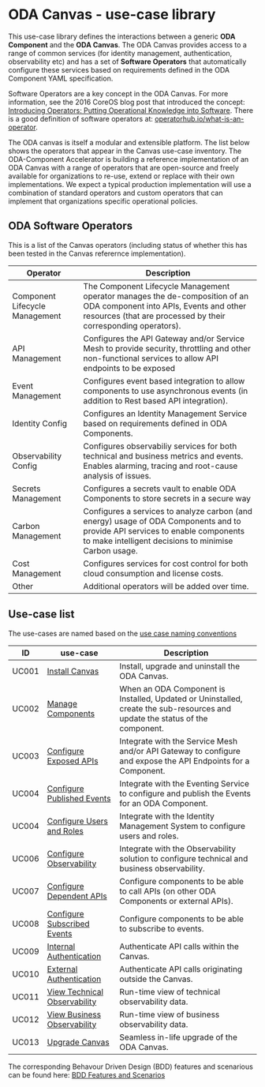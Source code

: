 # ODA Canvas - use-case library

This use-case library defines the interactions between a generic **ODA Component** and the **ODA Canvas**. The ODA Canvas provides access to a range of common services (for identity management, authentication, observability etc) and has a set of **Software Operators** that automatically configure these services based on requirements defined in the ODA Component YAML specification. 

Software Operators are a key concept in the ODA Canvas. For more information, see the 2016 CoreOS blog post that introduced the concept: [Introducing Operators: Putting Operational Knowledge into Software](https://web.archive.org/web/20170129131616/https://coreos.com/blog/introducing-operators.html). There is a good definition of software operators at: [operatorhub.io/what-is-an-operator](https://operatorhub.io/what-is-an-operator).

The ODA canvas is itself a modular and extensible platform. The list below shows the operators that appear in the Canvas use-case inventory. The ODA-Component Accelerator is building a reference implementation of an ODA Canvas with a range of operators that are open-source and freely available for organizations to re-use, extend or replace with their own implementations. We expect a typical production implementation will use a combination of standard operators and custom operators that can implement that organizations specific operational policies.

## ODA Software Operators

This is a list of the Canvas operators (including status of whether this has been tested in the Canvas referernce implementation).

| Operator             | Description                     |
| -------------------- | ------------------------------- |
| Component Lifecycle Management | The Component Lifecycle Management operator manages the de-composition of an ODA component into APIs, Events and other resources (that are processed by their corresponding operators). |
| API Management       | Configures the API Gateway and/or Service Mesh to provide security, throttling and other non-functional services to allow API endpoints to be exposed |
| Event Management     | Configures event based integration to allow components to use asynchronous events (in addition to Rest based API integration). |
| Identity Config  | Configures an Identity Management Service based on requirements defined in ODA Components. |
| Observability Config | Configures observabiliy services for both technical and business metrics and events. Enables alarming, tracing and root-cause analysis of issues.|
| Secrets Management   | Configures a secrets vault to enable ODA Components to store secrets in a secure way |
| Carbon Management    | Configures a services to analyze carbon (and energy) usage of ODA Components and to provide API services to enable components to make intelligent decisions to minimise Carbon usage.  |
| Cost Management      | Configures services for cost control for both cloud consumption and license costs.  |
| Other                | Additional operators will be added over time.  |




## Use-case list

The use-cases are named based on the [use case naming conventions](use-case-naming-conventions.md)

| ID  |   use-case          | Description           |
| --- | ------------------- | --------------------- |
| UC001 | [Install Canvas](UC001-Install-Canvas.md) | Install, upgrade and uninstall the ODA Canvas. |
| UC002 | [Manage Components](UC002-Manage-Components.md) | When an ODA Component is Installed, Updated or Uninstalled, create the sub-resources and update the status of the component. |
| UC003 | [Configure Exposed APIs](UC003-Configure-Exposed-APIs.md) | Integrate with the Service Mesh and/or API Gateway to configure and expose the API Endpoints for a Component. |
| UC004 | [Configure Published Events](UC004-Configure-Published-Events.md) | Integrate with the Eventing Service to configure and publish the Events for an ODA Component. |
| UC004 | [Configure Users and Roles](UC005-Configure-Users-and-Roles.md) | Integrate with the Identity Management System to configure users and roles. |
| UC006 | [Configure Observability](UC006-Configure-Observability.md) | Integrate with the Observability solution to configure technical and business observability. |
| UC007 | [Configure Dependent APIs](UC007-Configure-Dependent-APIs.md) | Configure components to be able to call APIs (on other ODA Components or external APIs). |
| UC008 | [Configure Subscribed Events](UC008-Configure-Subscribed-Events.md) | Configure components to be able to subscribe to events. |
| UC009 | [Internal Authentication](UC009-Internal-Authentication.md) | Authenticate API calls within the Canvas. |
| UC010 | [External Authentication](UC010-External-Authentication.md) | Authenticate API calls originating outside the Canvas. |
| UC011 | [View Technical Observability](UC011-View-Technical-Observability.md) | Run-time view of technical observability data. |
| UC012 | [View Business Observability](UC012-View-Business-Observability.md) | Run-time view of business observability data. |
| UC013 | [Upgrade Canvas](UC013-Upgrade-Canvas.md) | Seamless in-life upgrade of the ODA Canvas. |

The corresponding Behavour Driven Design (BDD) features and scenarious can be found here: [BDD Features and Scenarios](../feature-definition-and-test-kit/README.md)
